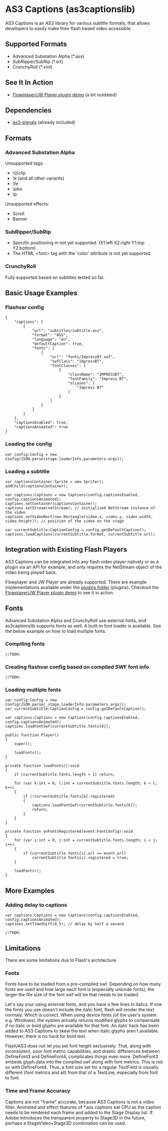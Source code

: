 # AS3 Captions (as3captionslib)

AS3 Captions is an AS3 library for various subtitle formats, that allows developers to easily make their flash based video accessible.

## Supported Formats

 - Advanced Substation Alpha (*.ass)
 - SubRipper/SubRip (*.srt)
 - CrunchyRoll (*.xml)

## See It In Action

 - [Flowplayer/JW Player plugin demo] \(a bit outdated)

  [Flowplayer/JW Player plugin demo]: http://www.kenshisoft.com/projects-resos/as3captionslib/

## Dependencies

 - [as3-signals] \(already included)

  [as3-signals]: https://github.com/robertpenner/as3-signals

## Formats

### Advanced Substation Alpha

Unsupported tags:

 - \\(i)clip
 - \k (and all other variants)
 - \fe
 - \pbo
 - \p

Unsupported effects:

 - Scroll
 - Banner

### SubRipper/SubRip

 - Specific positioning in not yet supported. (X1:left X2:right Y1:top Y2:bottom)
 - The HTML <font\> tag with the 'color' attribute is not yet supported.

### CrunchyRoll

Fully supported based on subtitles tested so far.

## Basic Usage Examples

### Flashvar config

```
{
    "captions": [
        {
            "url": "subtitles/subtitle.ass",
            "format": "ASS",
            "language": "en",
            "defaultCaption": true,
            "fonts": [
                {
                    "url": "fonts/ImpressBT.swf",
                    "swfClass": "ImpressBT",
                    "fontClasses": [
                        {
                            "className": "IMPRESSBT",
                            "fontFamily": "Impress BT",
                            "aliases": [
                                "Impress BT"
                            ]
                        }
                    ]
                }
            ]
        }
    ],
    "captionsEnabled": true,
    "captionsAnimated": true
}
```

### Loading the config

```
var config:Config = new Config(JSON.parse(stage.loaderInfo.parameters.args));
```

### Loading a subtitle

```
var captionsContainer:Sprite = new Sprite();
addChild(captionsContainer);

var captions:Captions = new Captions(config.captionsEnabled, config.captionsAnimated);
captions.setContainer(captionsContainer);
captions.setStream(netStream); // initialized NetStream instance of the video
captions.setVideoRect(new Rectangle(video.x, video.y, video.width, video.height)); // position of the video on the stage

var currentSubtitle:CaptionConfig = config.getDefaultCaption();
captions.loadCaptions(currentSubtitle.format, currentSubtitle.url);
```

## Integration with Existing Flash Players

AS3 Captions can be integrated into any flash video player natively or as a plugin via an API for example, and only requires the NetStream object of the video being played back.

Flowplayer and JW Player are already supported. There are example implementations available under the [plugins folder] (plugins). Checkout the [Flowplayer/JW Player plugin demo] to see it in action.

  [plugins folder]: https://github.com/kenji123/as3captionslib/tree/master/plugins

## Fonts

Advanced Substation Alpha and CrunchyRoll use external fonts, and as3captionslib supports fonts as well. A built-in font loader is available. See the below example on how to load multiple fonts.

### Compiling fonts

```
//TODO:
```

### Creating flashvar config based on compiled SWF font info

```
//TODO:
```

### Loading multiple fonts

```
var config:Config = new Config(JSON.parse(_stage.loaderInfo.parameters.args));
var currentSubtitle:CaptionConfig = config.getDefaultCaption();

var captions:Captions = new Captions(config.captionsEnabled, config.captionsAnimated);
captions.loadFontSwf(currentSubtitle.fonts[0]);

public function Player()
{
    super();
    
    loadFonts();
}

private function loadFonts():void
{
    if (currentSubtitle.fonts.length < 1) return;
    
    for (var k:int = 0, l:int = currentSubtitle.fonts.length; k < l; k++)
    {
        if (!currentSubtitle.fonts[k].registered)
        {
            captions.loadFontSwf(currentSubtitle.fonts[k]);
            return;
        }
    }
}

private function onFontsRegistered(event:FontConfig):void
{
    for (var i:int = 0, j:int = currentSubtitle.fonts.length; i < j; i++)
    {
        if (currentSubtitle.fonts[i].url == event.url)
            currentSubtitle.fonts[i].registered = true;
    }
    
    loadFonts();
}
```

## More Examples

### Adding delay to captions
```
var captions:Captions = new Captions(config.captionsEnabled, config.captionsAnimated);
captions.setTimeShift(0.5); // delay by half a second
```

```
//TODO:
```

## Limitations

There are some limitations due to Flash's architecture.

### Fonts

Fonts have to be loaded from a pre-compiled swf. Depending on how many fonts are used and how large each font is (especially unicode fonts), the larger the file size of the font swf will be that needs to be loaded.

Let's say your using external fonts, and you have a few lines in italics. If one the fonts you use doesn't include the italic font, flash will render the text normaly. Which is correct. When using device fonts (of the user's system. e.g. Windows), the system actually returns modified glyphs to compensate if no italic or bold glyphs are available for that font. An italic hack has been added to AS3 Captions to skew the text when italic glyphs aren't available. However, there is no hack for bold text.

Flash/AS3 does not let you set font height exclusively. That, along with inconsistent, poor font metric capabilities, and drastic differences between DefineFont3 and DefineFont4, complicates things even more. DefineFont3 embeds glyph data into the compiled swf along with font metrics. This is not so with DefineFont4. Thus, a font size set for a regular TextField is visually different (font metrics and all) from that of a TextLine, especially from font to font.

### Time and Frame Accuracy

Captions are not "frame" accurate, because AS3 Captions is not a video filter.
Animated and effect features of *.ass captions eat CPU as the caption needs to be rendered each frame and added to the Stage Display list. If Adobe introduces the transparent property to Stage3D in the future, perhaps a StageVideo+Stage3D combination can be used.
